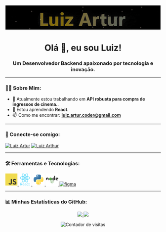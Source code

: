 <p align="center">
  <img src="https://github.com/LuizArtur29/LuizArtur29/blob/main/Animao-ezgif.com-optimize.gif" alt="Banner animado com meu nome e especialidade"/>
</p>

<h1 align="center">Olá 👋, eu sou Luiz!</h1>
<h3 align="center">Um Desenvolvedor Backend apaixonado por tecnologia e inovação.</h3>

---

### 👨‍💻 Sobre Mim:
- 🔭 Atualmente estou trabalhando em **API robusta para compra de ingressos de cinema.**.
- 🌱 Estou aprendendo **React**.
- 📫 Como me encontrar: **luiz.artur.coder@gmail.com**

---

### 🤝 Conecte-se comigo:
<p align="left">
<a href="https://www.linkedin.com/in/luiz-artur/" target="blank"><img align="center" src="https://raw.githubusercontent.com/rahuldkjain/github-profile-readme-generator/master/src/images/icons/Social/linked-in-alt.svg" alt="Luiz Artur" height="30" width="40" /></a>
<a href="https://www.instagram.com/luiz_arthur29" target="blank"><img align="center" src="https://raw.githubusercontent.com/rahuldkjain/github-profile-readme-generator/master/src/images/icons/Social/instagram.svg" alt="Luiz Arthur" height="30" width="40" /></a>
</p>

---

### 🛠️ Ferramentas e Tecnologias:
<p align="left">
  <a href="https://developer.mozilla.org/en-US/docs/Web/JavaScript" target="_blank" rel="noreferrer">
    <img src="https://raw.githubusercontent.com/devicons/devicon/master/icons/javascript/javascript-original.svg" alt="javascript" width="40" height="40"/>
  </a>
  <a href="https://reactjs.org/" target="_blank" rel="noreferrer">
    <img src="https://raw.githubusercontent.com/devicons/devicon/master/icons/react/react-original-wordmark.svg" alt="react" width="40" height="40"/>
  </a>
  <a href="https://www.python.org" target="_blank" rel="noreferrer">
    <img src="https://raw.githubusercontent.com/devicons/devicon/master/icons/python/python-original.svg" alt="python" width="40" height="40"/>
  </a>
  <a href="https://nodejs.org" target="_blank" rel="noreferrer">
    <img src="https://raw.githubusercontent.com/devicons/devicon/master/icons/nodejs/nodejs-original-wordmark.svg" alt="nodejs" width="40" height="40"/>
  </a>
  <a href="https://www.figma.com/" target="_blank" rel="noreferrer">
    <img src="https://www.vectorlogo.zone/logos/figma/figma-icon.svg" alt="figma" width="40" height="40"/>
  </a>
</p>

---

### 📊 Minhas Estatísticas do GitHub:
<p align="center">
  <a href="https://github.com/LuizArtur29">
    <img height="180em" src="https://github-readme-stats.vercel.app/api?username=LuizArtur29&show_icons=true&theme=dracula&include_all_commits=true&count_private=true"/>
    <img height="180em" src="https://github-readme-stats.vercel.app/api/top-langs/?username=LuizArtur29&layout=compact&langs_count=7&theme=dracula"/>
  </a>
</p>

<p align="center">
  <img src="https://komarev.com/ghpvc/?username=LuizArtur29&style=flat-square&color=blue" alt="Contador de visitas"/>
</p>
